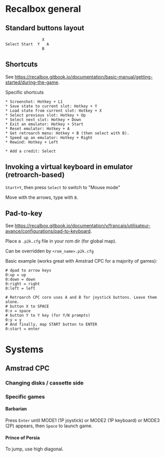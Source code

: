 # Recalbox general

## Standard buttons layout
```
                X
Select Start  Y   A
                B 
```
## Shortcuts
See https://recalbox.gitbook.io/documentation/basic-manual/getting-started/during-the-game.

Specific shortcuts

    * Screenshot: Hotkey + L1
    * Save state to current slot: Hotkey + Y
    * Load state from current slot: Hotkey + X
    * Select previous slot: Hotkey + Up
    * Select next slot: Hotkey + Down
    * Exit an emulator: Hotkey + Start
    * Reset emulator: Hotkey + A
    * Get retroarch menu: Hotkey + B (then select with B).
    * Speed up an emulator: Hotkey + Right
    * Rewind: Hotkey + Left

    * Add a credit: Select

## Invoking a virtual keyboard in emulator (retroarch-based)
`Start+Y`, then press `Select` to switch to "Mouse mode"

Move with the arrows, type with `B`.

## Pad-to-key
See https://recalbox.gitbook.io/documentation/v/francais/utilisateur-avance/configurations/pad-to-keyboard.

Place a `.p2k.cfg` file in your rom dir (for global map).

Can be overridden by `<rom_name>.p2k.cfg`

Basic example (works great with Amstrad CPC for a majority of games):

```
# dpad to arrow keys
0:up = up
0:down = down
0:right = right
0:left = left

# Retroarch CPC core uses A and B for joystick buttons. Leave them alone.
# button X to SPACE
0:x = space
# button Y to Y key (for Y/N prompts)
0:y = y
# And finally, map START button to ENTER 
0:start = enter
```

# Systems

## Amstrad CPC

### Changing disks / cassette side

### Specific games

#### Barbarian
Press `Enter` until MODE1 (1P joystick) or MODE2 (1P keyboard) or MODE3 (2P) appears, then `Space` to launch game.

#### Prince of Persia
To jump, use high diagonal.
